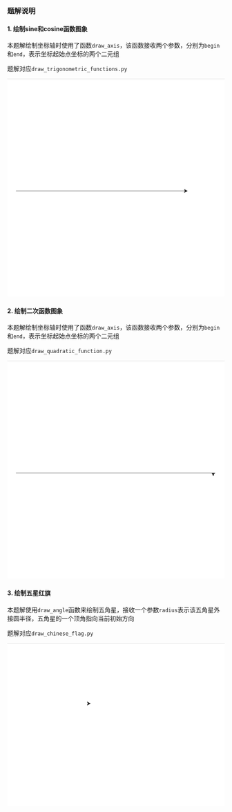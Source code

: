### 题解说明

#### 1. 绘制sine和cosine函数图象

本题解绘制坐标轴时使用了函数`draw_axis`，该函数接收两个参数，分别为`begin`和`end`，表示坐标起始点坐标的两个二元组

题解对应`draw_trigonometric_functions.py`

![draw_trigonometric_functions](README.assets/draw_trigonometric_functions.gif)

#### 2. 绘制二次函数图象

本题解绘制坐标轴时使用了函数`draw_axis`，该函数接收两个参数，分别为`begin`和`end`，表示坐标起始点坐标的两个二元组

题解对应`draw_quadratic_function.py`

![draw_quadratic_function](README.assets/draw_quadratic_function.gif)

#### 3. 绘制五星红旗

本题解使用`draw_angle`函数来绘制五角星，接收一个参数`radius`表示该五角星外接圆半径，五角星的一个顶角指向当前初始方向

题解对应`draw_chinese_flag.py`

![draw_chinese_flag](README.assets/draw_chinese_flag.gif)

